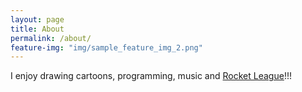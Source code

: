 ```yaml
---
layout: page
title: About
permalink: /about/
feature-img: "img/sample_feature_img_2.png"
---
```


I enjoy drawing cartoons, programming, music and [Rocket League](https://www.rocketleague.com/)!!!
